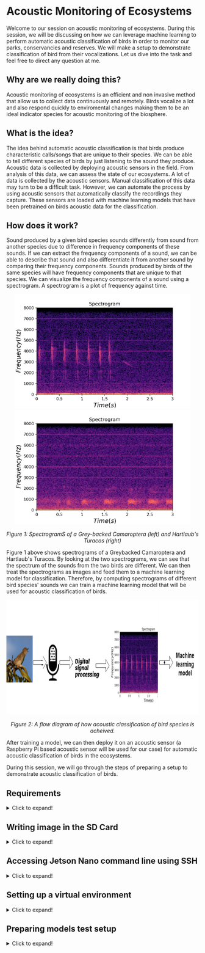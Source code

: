 # Acoustic Monitoring of Ecosystems

Welcome to our session on acoustic monitoring of ecosystems. During this session, we will be discussing on how we can leverage machine learning to perform automatic acoustic classification of birds in order to monitor our parks, conservancies and reserves. We will make a setup to demonstrate classification of bird from their vocalizations. Let us dive into the task and feel free to direct any question at me.

## Why are we really doing this?


Acoustic monitoring of ecosystems is an efficient and non invasive method that allow us to collect data continuously and remotely. Birds vocalize a lot and also respond quickly to enviromental changes making them to be an ideal indicator species for acoustic monitoring of the biosphere.

## What is the idea?


The idea behind automatic acoustic classification is that birds produce characteristic calls/songs that are unique to their species. We can be able to tell different species of birds by just listening to the sound they produce. Acoustic data is collected by deploying acoustic sensors in the field. From analysis of this data, we can assess the state of our ecosystems. A lot of data is collected by the acoustic sensors. Manual classification of this data may turn to be a difficult task. However, we can automate the process by using acoustic sensors that automatically classify the recordings they capture. These sensors are loaded with machine learning models that have been pretrained on birds acoustic data for the classification.

## How does it work?

Sound produced by a given bird species sounds differently from sound from another species due to difference in frequency components of these sounds. If we can extract the frequency components of a sound, we can be able to describe that sound and also differentiate it from another sound by comparing their frequency components. Sounds produced by birds of the same species will have frequency components that are unique to that species. We can visualize the frequency components of a sound using a spectrogram. A spectrogram is a plot of frequency against time.

<p align="center">
  <img width="460" height="300" src="/assets/img/18 grey-backed.png">
  <img width="460" height="300" src="/assets/img/19 hartlaub's-turacos-spectrogram.png">
  
</p>

<p align="center"> 
  <em>Figure 1: SpectrogramS of a Grey-backed Camaroptera (left) and Hartlaub's Turacos (right)</em>
</p>

Figure 1 above shows spectrograms of a Greybacked Camaroptera and Hartlaub's Turacos. By looking at the two spectrograms, we can see that the spectrum of the sounds from the two birds are different. We can then treat the spectrograms as images and feed them to a machine learning model for classification. Therefore, by computing spectrograms of different bird species' sounds we can train a machine learning model that will be used for acoustic classification of birds. 

<p align="center">
  <img width="auto" height="300" src="/assets/img/17 dsp-ml.png"> 
</p>

<p align="center"> 
  <em>Figure 2: A flow diagram of how acoustic classification of bird species is acheived.</em>
</p>

After training a model, we can then deploy it on an acoustic sensor (a Raspberry Pi based acoustic sensor will be used for our case) for automatic acoustic classification of birds in the ecosystems. 

During this session, we will go through the steps of preparing a setup to demonstrate acoustic classification of birds.


## Requirements

<details>
  <summary>Click to expand!</summary>

1. Jetson Nano Developer Kit and its power supply(5V, 3A).
2. An SD card of at least 32GB.
3. Ethernet cable
4. USB microphone
5. 3 220/470 ohms resistors
6. 3 LEDs
7. 4 male-female jumper cables
8. 4 connecting wires
9. Breadboard
10. A reliable Wi-Fi connection
11. Personal computer
12. A monitor, HDMI cable, mouse and keyboard (optional)
  
</details>


## Writing image in the SD Card

<details>
  <summary>Click to expand!</summary>

The Jetson Nano needs an operating system for its operation. The following steps outline the process of writing an image in an SD Card to be used with the Jetson Nano. 

  ### Step 1
      
  Download the [Jetson Nano Developer Kit SD Card Image](https://developer.nvidia.com/jetson-nano-sd-card-image) and note where it is saved.
      
  ### Step 2
Download, install and launch the Raspberry Pi imager for [Windows](https://downloads.raspberrypi.org/imager/imager_latest.exe), [macOS](https://downloads.raspberrypi.org/imager/imager_latest.dmg) and [Ubuntu x86](https://downloads.raspberrypi.org/imager/imager_latest_amd64.deb). You will get the following window:
  
<p align="center">
  <img width="auto" height="auto" src="/assets/img/1 raspberry pi imager.jpg"> 
</p>

### Step 3
Connect the SD Card to your computer using an SD Card reader or using the SD Card slot if the computer has one

### Step 4
Click on `CHOOSE OS`  and select the option `Use Custom` as shown below:
 
<p align="center">
  <img width="auto" height="auto" src="/assets/img/2. use custom.jpg"> 
</p>
  
On the window that will popup, access the location where the Jetson Nano Developer Kit SD Card Image was saved. Select the image and click on open as shown below:
  
<p align="center">
  <img width="auto" height="auto" src="/assets/img/3 image-select.jpg"> 
</p>

Once in the home page of the Raspberry Pi imager, press CTRL + SHIFT + X for advanced options and uncheck all options if any is checked as shown below and save:
  
<p align="center">
  <img width="auto" height="auto" src="/assets/img/4 advanced options.jpg"> 
</p>


### Step 5
Next click on `CHOOSE STORAGE` button and select the SD card as shown below: 

<p align="center">
  <img width="auto" height="auto" src="/assets/img/5 storage.jpg"> 
</p>

### Step 6
Next click on `WRITE` button and click on `YES` on the pop up as shown below:


<p align="center">
  <img width="auto" height="auto" src="/assets/img/6 writing pop up.jpg"> 
</p>

You should see the writing progress as shown below

<p align="center">
  <img width="auto" height="auto" src="/assets/img/7 write progress.jpg"> 
</p>

When the writing is completed, the following should appear:

<p align="center">
  <img width="auto" height="auto" src="/assets/img/8 write complete.jpg"> 
</p>

Unplug the SD Card. 
</details>

## Accessing Jetson Nano command line using SSH
  
<details>
  <summary>Click to expand!</summary>
  
Insert the SD Card into the Jetson Nano SD card slot and a USB wifi adapter. If you have a keyboard, mouse, monitor and monitor, follow the instructions [here](https://developer.nvidia.com/embedded/learn/get-started-jetson-nano-devkit#setup) to access the Jetson Nano full desktop on a monitor. 
  
In this section, we will access the commandline of the Jetson Nano using SSH and an extra computer. The guide is for computers operating on Windows OS. 

### Step 1
Connect your computer to the Jetson Nano's micro USB port. Connect the power to the Nano's power micro-USB power port and switch it on.  
  
### Step 2
Download and install PuTTy [here](https://the.earth.li/~sgtatham/putty/latest/w64/putty-64bit-0.76-installer.msi).

### Step 3
With the cursor at the windows icon, right click and open the `Device Manager` option. Under `Ports(COM & LPT)`, right click on the options and select properties. In the window that pops up, go to the 'Details` option and under `Property` select `Hardware id`. If the value is of the form shown in the diagram below, that's is the COM port of our interest. For my case it is COM4. Take note of the COM port for your case.

<p align="center">
  <img width="auto" height="auto" src="/assets/img/9 device-manager.jpg"> 
</p>

  
### Step 4
Launch PuTTy and under `Connection type`, select serial. Enter the COM port noted above and change the speed to 115200 as shown below and click on `Open'.
  
<p align="center">
  <img width="auto" height="auto" src="/assets/img/10 putty.jpg"> 
</p>
  
You should see the following window:

<p align="center">
  <img width="auto" height="auto" src="/assets/img/11 first-window.jpg"> 
</p>
  
Press enter. Under `License For Cuustomer Use of NVIDIA Software`, press the tab key followed by enter. Under `Select a language` select English, press the tab key followed by enter key. Under `Select your location`, scroll to you country using the up-down navigation keys and press the tab key followed by enter key. If your country is not in the first list, select the `other` option at the bottom of the list, press the tab key and then enter key. Navigate to your continent and select it. Choose your country. and hit ok.
  
Under `Configure locales` choose your option but preferably choose the `United States -en_US.UTF-8` option and hit ok. Hit Yes under `Where are you?`. Under `Who are you?`, enter your full name in lower case and hit ok. In the next window press ok to set user name for your account as your first name. Next choose a password for your account and press ok. Re-enter the password to confirm and hit ok. Under `APP Partition Size`, use the default by hitting ok. Under `Create SWAP File`, press ok followed by Yes. Under `Network configuration` choose `wlan0: Wireless ethernet (801.11x)` and hit ok. Select `Enter the ESSID manually` even if you can see the wireless network you intend to connect to and hit ok. If the network is open, i.e. not password protected, select the `WEP/Open Network` otherwise the `WPA/WPA2 PSK` and hit ok. Enter the password of the wireless network and hit ok. Give it sometime to establish a conneection. Under `Hostname`, clear localhost, enter `jetson.local` and hit ok. Under `Select Nvpmodel Mode`, select `MAXN` and hit ok. After installing system, the Jetson nano will reboot. Close the PuTTy terminal and launch it again.
  
We will use SSH to access the Jetson Nano. Under Host Name(or IP Address), enter `jetson.local` as shown below and press `Open`.
  
<p align="center">
  <img width="auto" height="auto" src="/assets/img/12 hostname-ssh.jpg"> 
</p>
  
Press enter for the warning security and enter the username you used for your account. Enter the password and press enter. You have now accessed the command line of the Jetson Nano as shown below:
  
<p align="center">
  <img width="auto" height="auto" src="/assets/img/13 final-ssh.jpg"> 
</p>
  
</details>

 

## Setting up a virtual environment

<details>
  <summary>Click to expand!</summary>
  
Let's clone the repository first. Github changed from use of password to `Personal Access TokenS (PATs)` for authentication. Follow this [link](https://docs.github.com/en/github/authenticating-to-github/keeping-your-account-and-data-secure/creating-a-personal-access-token) to learn how to generate a PAT. Use the PAT as your password when prompted. Run the following command on the command line:
  
```cpp
git clone https://github.com/DeKUT-DSAIL/arm-dev-summit.git
```
  
 To create a virtual environment run the following commands on the Jetson Nano command line one after the other:
  
 ```cpp
cd arm-dev-summit/bioacoustics/
chmod +x nano2g-setup-bash
./nano2g-setup-bash
```
  
 Enter yes whenever prompted.
 Now the Jetson Nano is ready for use in this task.
  
</details> 

## Preparing models test setup

<details>
  <summary>Click to expand!</summary>
  We will demonstrate acoustic classification of birds using a Raspberry Pi, some LEDs, and a USB microphone. To prepare the setup, we need to shutdown the Raspberry Pi first and disconnect it from power. Run the following command on the command line:
  
```cpp
sudo shutdown now
```
Wait until the activity (green) LED stops blinking before disconnecting the Raspberry Pi from power. After disconnecting the Raspberry Pi from power, we will proceed to prepare the models test setup. The diagram below shows the Raspberry Pi pinout:
  
<p align="center">
  <img width="auto" height="auto" src="/assets/img/25 raspi-pinout.png">  
</p>

<p align="center"> 
  <em>Pinout of the Raspberry Pi</em>
</p>
  
We will be using `GPIO 18`, `GPIO 23`, `GPIO 24` and `Ground (pin 6)`. Make the connections as shown below. Note the polarity of the LED shown in the diagram. The positive terminal (the longer pin) of the LED is connected to the Raspberry Pi's GPIO pin through a resistor and the shorter pin to the ground rail. The lines on the figure that follow indicate continuity of holes in the breadboard:
 
 <p align="center">
  <img width="auto" height="auto" src="/assets/img/31 breadboard-continuituy.png">  
</p>
  
 <p align="center"> 
  <em>Common holes in a breadboard</em>
</p>

<p align="center">
  <img width="auto" height="auto" src="/assets/img/26 model-test-setup.jpg">  
</p>

<p align="center"> 
  <em>Model test setup</em>
</p>
  
Plug in the microphone into one of the Raspberry Pi's USB port and power the Raspberry Pi. Follow the steps outlined above to access the Raspberry Pi's Desktop on VNC viewer. The setup is ready for models testing
  
</details>
